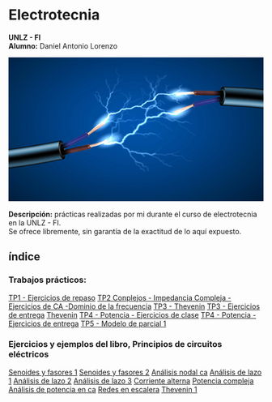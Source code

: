 # Electrotecnia
__UNLZ - FI__   
__Alumno:__ Daniel Antonio Lorenzo 

<img src="img/electro.jpg">

__Descripción:__ prácticas realizadas por mi durante el curso de electrotecnia en la UNLZ - FI.   
Se ofrece libremente, sin garantía de la exactitud de lo aquí expuesto.

## índice

### Trabajos prácticos:
[TP1 - Ejercicios de repaso](https://nbviewer.jupyter.org/github/daniel-lorenzo/Electrotecnia/blob/master/Ejercitacion/Ejercicio_repaso.ipynb)
[TP2 Conplejos - Impedancia Compleja - Ejercicios de CA -Dominio de la frecuencia](https://nbviewer.jupyter.org/github/daniel-lorenzo/Electrotecnia/blob/master/Ejercitacion/TP2.ipynb)
[TP3 - Thevenin](https://nbviewer.jupyter.org/github/daniel-lorenzo/Electrotecnia/blob/master/Ejercitacion/TP3.ipynb)
[TP3 - Ejercicios de entrega](https://nbviewer.jupyter.org/github/daniel-lorenzo/Electrotecnia/blob/master/Ejercitacion/TP3entrega.ipynb)
[Thevenin](https://nbviewer.jupyter.org/github/daniel-lorenzo/Electrotecnia/blob/master/Ejercitacion/Thevenin.ipynb)
[TP4 - Potencia - Ejercicios de clase](https://nbviewer.jupyter.org/github/daniel-lorenzo/Electrotecnia/blob/master/Ejercitacion/TP4.ipynb)
[TP4 - Potencia - Ejercicios de entrega](https://nbviewer.jupyter.org/github/daniel-lorenzo/Electrotecnia/blob/master/Ejercitacion/TP4entrega.ipynb)
[TP5 - Modelo de parcial 1](https://nbviewer.jupyter.org/github/daniel-lorenzo/Electrotecnia/blob/master/Ejercitacion/TP5.ipynb)

### Ejercicios y ejemplos del libro, Principios de circuitos eléctricos
[Senoides y fasores 1](https://nbviewer.jupyter.org/github/daniel-lorenzo/Electrotecnia/blob/master/Senoides_y_fasores1.ipynb)
[Senoides y fasores 2](https://nbviewer.jupyter.org/github/daniel-lorenzo/Electrotecnia/blob/master/Senoides_y_fasores2.ipynb)
[Análisis nodal ca](https://nbviewer.jupyter.org/github/daniel-lorenzo/Electrotecnia/blob/master/Analisis_Nodal_ca.ipynb)
[Análisis de lazo 1](https://nbviewer.jupyter.org/github/daniel-lorenzo/Electrotecnia/blob/master/Analisis_de_lazo1.ipynb)
[Análisis de lazo 2](https://nbviewer.jupyter.org/github/daniel-lorenzo/Electrotecnia/blob/master/Analisis_de_lazo2.ipynb)
[Análisis de lazo 3](https://nbviewer.jupyter.org/github/daniel-lorenzo/Electrotecnia/blob/master/Analisis_de_lazo3.ipynb)
[Corriente alterna](https://nbviewer.jupyter.org/github/daniel-lorenzo/Electrotecnia/blob/master/Corriente_alterna.ipynb)
[Potencia compleja](https://nbviewer.jupyter.org/github/daniel-lorenzo/Electrotecnia/blob/master/Potencia_Compleja.ipynb)
[Análisis de potencia en ca](https://nbviewer.jupyter.org/github/daniel-lorenzo/Electrotecnia/blob/master/Analisis%20de%20potencia%20de%20ca.ipynb)
[Redes en escalera](https://nbviewer.jupyter.org/github/daniel-lorenzo/Electrotecnia/blob/master/Redes%20en%20escalera.ipynb)
[Thevenin 1](https://nbviewer.jupyter.org/github/daniel-lorenzo/Electrotecnia/blob/master/Thevenin1.ipynb)